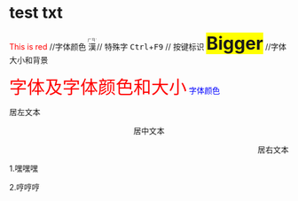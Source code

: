 # test txt


<span style='color:red'>This is red</span>   //字体颜色
<ruby> 漢 <rt> ㄏㄢˋ </rt> </ruby> // 特殊字
<kbd>Ctrl</kbd>+<kbd>F9</kbd>  // 按键标识
<span style="font-size:2rem; background:yellow;">**Bigger**</span> //字体大小和背景

<font face="微软雅黑" color="red" size="6">字体及字体颜色和大小</font>
<font color="#0000ff">字体颜色</font>

<p align="left">居左文本</p>
<p align="center">居中文本</p>
<p align="right">居右文本</p>


<p class="list-header">1.嘿嘿嘿</p>
<p class="list-header">2.哼哼哼</p>








